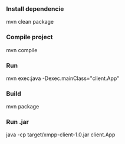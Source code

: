 ### Install dependencie
mvn clean package

### Compile project
mvn compile

### Run
mvn exec:java -Dexec.mainClass="client.App"

### Build
mvn package

### Run .jar 
java -cp target/xmpp-client-1.0.jar client.App